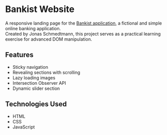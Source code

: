 # Bankist Website

A responsive landing page for the [Bankist application](https://github.com/evelyntavares/bankist-app), a fictional and simple online banking application. <br>
Created by Jonas Schmedtmann, this project serves as a practical learning exercise for advanced DOM manipulation.

## Features

- Sticky navigation
- Revealing sections with scrolling
- Lazy loading images
- Intersection Observer API
- Dynamic slider section

## Technologies Used

- HTML
- CSS
- JavaScript

